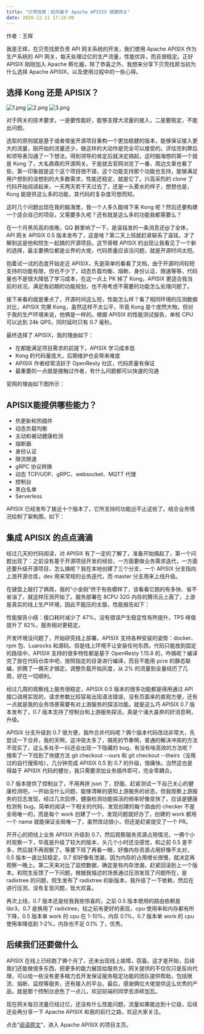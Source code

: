 ```yaml
---
title: "贝壳找房：如何基于 Apache APISIX 搭建网关"
date: 2020-12-11 17:16:00
---  
```


作者：王辉

我是王辉，在贝壳找房负责 API 网关系统的开发，我们使用 Apache APISIX 作为生产系统的 API 网关，每天处理过亿的生产流量，性能优异，而且很稳定。正好 APISIX 刚刚加入 Apache 孵化器，除了恭喜之外，我想来分享下贝壳找房当初为什么选择 Apache APISIX，以及使用过程中的一些心得。

## 选择 Kong 还是 APISIX？

![1.png](https://static.apiseven.com/2020/05/1588752135-Snipaste_2020-05-06_16-02-04.png)
![2.png](https://static.apiseven.com/2020/05/1588756665-Snipaste_2020-05-06_17-17-29.png)
![3.png](https://static.apiseven.com/2020/05/1588756618-Snipaste_2020-05-06_17-16-13.png)

对于网关的技术要求，一是要性能好，能够支撑大流量的接入，二是要稳定，不能出问题。

选型的原则就是基于或者借鉴开源项目重构一个更加稳健的版本，能够保证接入更大的流量，刚开始的流量还少，做这样的大动作是完全可以接受的。评估完利弊后和领导表沟通了一下想法，得到领导的肯定后就决定搞起，这时脑海想的第一个就是 Kong 了，大名鼎鼎的开源网关。于是就去官网浏览了一番，周边文章也看了些，第一印象就是这个这个项目很不错，这个功能支持那个功能也支持，能够满足用户想到的没想到的大多数需求，性能还稳定，就是它了。兴高采烈的 clone 了代码开始阅读起来，一天两天若干天过去了，还是一头雾水的样子，想想也是，Kong 能提供这么多的功能，其代码的复杂度可想而知。

这时几个问题出现在我的脑海里，我一个人多久能啃下来 Kong 呢？然后还要构建一个适合自己的项目，又需要多久呢？还有就是这么多的功能我都需要么？

在一个月黑风高的夜晚，QQ 群里响了一下，是温铭发的一条消息还@了全体，API 网关 APISIX 0.5 版本发布了，这是啥？第二天上班就赶紧联系了温铭，才了解到这是他和院生一起搞的开源项目。这节骨眼 APISIX 的出现让我看见了一个新的选择，最主要俩位都是业界的大佬，代码质量应该没问题，就是开源时间太短。

抱着试一试的态度开始走近 APISIX，先是简单的看看了文档，由于开源时间较短支持的功能有限，但也不少了，动态负载均衡、熔断、身份认证、限速等等，代码量也不是很大降低了学习成本，在这一点上 PK 掉了 Kong，APISIX 更适合我当前的状况，满足我初期的功能规划，也不用考虑不需要的功能怎么处理问题了。

接下来看的就是重点了，开源时间这么短，性能怎么样？看了相同环境的压测数据对比，APISIX 完爆 Kong，虽然这样不太公平，毕竟 Kong 是个庞然大物，但对于我的生产环境来说，他俩是一样的。根据 APISIX 的性能测试报告，单核 CPU 可以达到 24k QPS，同时延时只有 0.7 毫秒。

最终选择了 APISIX，我的理由如下：

+ 在都能满足项目需求的前提下，APISIX 学习成本低
+ Kong 的代码量庞大，后期维护也会带来难度
+ APISIX 作者经常活跃于 OpenResty 社区，代码质量有保证
+ 最重要的一点就是接触过作者，有什么问题都可以快速的沟通

官网的理由如下图所示：

## APISIX能提供哪些能力？

+ 热更新和热插件
+ 动态负载均衡
+ 主动和被动健康检测
+ 熔断器
+ 身份认证
+ 限流限速
+ gRPC 协议转换
+ 动态 TCP/UDP、gRPC、websocket、MQTT 代理
+ 控制台
+ 黑白名单
+ Serverless

APISIX 已经发布了接近十个版本了，它所支持的功能远不止这些了。结合业务情况绘制了架构图，如下：

## 集成 APISIX 的点点滴滴

经过几天的代码阅读，对 APISIX 有了一定的了解了，准备开始搞起了，第一个问题出现了：之前没有基于开源项目开发的经验，一方面要做业务需求迭代，一方面还要升级开源项目，怎么搞呢？我在本地创建了三个分支，一个 APISIX 分支指向上游开源仓库，dev 用来常规的业务迭代，而 master 分支用来上线升级。

在键盘上敲打了俩周，我的“小金刚”终于有些模样了，该看看它跑的有多快、省不省油了，就这样压测开始了。服务部署在 8CPU 32G 内存的腾讯云上面了，上游是真实的线上生产环境，因此不能压的太狠，性能报告如下：

性能报告小结：接口耗时减少了 47%，没有错误产生稳定性有所提升，TPS 峰值提升了 82%，服务相对更稳定。

开发环境没问题了，开始研究线上部署。APISIX 支持各种安装的姿势：docker、rpm 包、Luarocks 和源码。但是线上环境不让安装任何东西，代码只能放到固定的路径中，APISIX 支持的很多特性都是基于 OpenResty 1.15.8 的，咋搞呢？编译完了放在代码仓库中吧，按照指定的目录进行编译，而且不能用 pcre 的静态联编，折腾了一俩天才搞定。调整负载开始灰度，从 2% 的流量到全量经历了几周，好在一切顺利。

经过几周的观察线上服务很稳定，APISIX 0.5 版本的很多功能都是得用通过 API 接口调用实现的，请求参数比较容易出现语法错误，没有页面来的直观方便，还有一点就是我的业务场景需要有对上游服务的探活功能。就是这么巧 APISIX 0.7 版本发布了，0.7 版本支持了控制台和上游服务探活，真是个浦大喜奔的好消息啊，升级。

APISIX 分支升级到 0.7 很方便，我咋合并代码呢？俩个版本代码改动非常大，先尝试一下合并，我的天啊，这冲突太多了，搞死的节奏啊，普通的解决冲突的方法不现实了，这么多处手一抖还会出现一下隐藏的 bug，有没有啥高效的方法呢？搜索了一下找到了快捷方法 git checkout --ours 和 git checkout --theirs（没用过的自行搜索哈），几分钟完成 APISIX  0.5 到 0.7 的升级，很痛快。当然这也是得益于 APISIX 代码的健壮，我只需要添加业务插件即可，完全零耦合。

0.7 版本提供了控制台了，不用再拼 json 了，舒服。赶紧测试一下自己关心的健康检测吧，一开始没什么问题，能够清晰的感知上游服务的状态，但我观察上游服务的日志发现，经过几次启停，健康检测功能探活的频率好像变快了，应该是健康检测有 bug，简单的阅读一下相关的代码，发现创建的每个路由的 checker 不是全局唯一的，而是每个 work 创建了一个，发现问题就好办了，创建的 work 都用一个 name 就能保证全局唯一了，虽然改动很小，但还是赶紧提交了一个 PR。

开开心的把线上业务 APISIX 升级到 0.7，然后观察服务资源占用情况，一俩个小时观察一下，毕竟是升级了较大的版本，头几个小时还没感觉，和之前 0.5 差不多，然后就不再观察了。等要下班了再看一眼，好像内存资源占用好像不太对，0.5 版本一直比较稳定，0.7 却好像有泄漏，因为内存的占用增长很慢，就决定再观察一晚上。第二天来对比了监控数据，确定是有内存泄漏，赶紧回滚到上一个版本。和院生反馈了一下问题，根据我描述的场景通过压测发现了问题所在，是 radixtree 的问题，院生发布了 radixtree 的新版本，我升级了一下依赖，然后在进行压测，没有复现问题，皆大欢喜。

再次上线，0.7 版本还是给我我些惊喜的，之前 0.5 版本使用的路由依赖是 libr3，0.7 是换用了 radixtree，较之前有更好的表现，cpu 使用率和内存都有所下降，0.5 版本单 work 的 cpu 在 1-10%，内存 0.1%，0.7 版本单 work 的 cpu 使用率降低到 1-2%，内存也不足 0.1% 了，优秀。

## 后续我们还要做什么

APISIX 在线上已经跑了俩个月了，还未出现线上故障，窃喜。这才是开始，后续我们还能做很多东西，把更多的能力展现给服务方。网关提供的不仅仅只是反向代理，可以给一些没有更多精力去开发保证服务稳定功能的团队提供帮助，包括限流、熔断、监控等服务，还有接入的平台。最后，感谢俩位大佬提供这么优秀的产品，就是那个控制台逊色了一点儿，欢迎前端的同学去添砖加瓦。

现在网关每日流量已经过亿，还没有什么性能问题，流量如果能达到十亿级，后续还会再分享一下 Apache APISIX 和我的前行之路，欢迎大家关注。

点击“[阅读原文](https://apisix.apache.org)”，进入 Apache APISIX 的项目主页。
